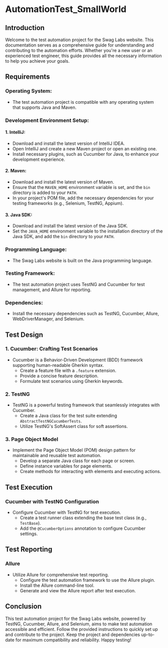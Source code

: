 # AutomationTest_SmallWorld

## Introduction

Welcome to the test automation project for the Swag Labs website. This documentation serves as a comprehensive guide for understanding and contributing to the automation efforts. Whether you're a new user or an experienced test engineer, this guide provides all the necessary information to help you achieve your goals.

## Requirements

### Operating System:
- The test automation project is compatible with any operating system that supports Java and Maven.

### Development Environment Setup:

#### 1. IntelliJ:
- Download and install the latest version of IntelliJ IDEA.
- Open IntelliJ and create a new Maven project or open an existing one.
- Install necessary plugins, such as Cucumber for Java, to enhance your development experience.

#### 2. Maven:
- Download and install the latest version of Maven.
- Ensure that the `MAVEN_HOME` environment variable is set, and the `bin` directory is added to your `PATH`.
- In your project's POM file, add the necessary dependencies for your testing frameworks (e.g., Selenium, TestNG, Appium).

#### 3. Java SDK:
- Download and install the latest version of the Java SDK.
- Set the `JAVA_HOME` environment variable to the installation directory of the Java SDK, and add the `bin` directory to your `PATH`.

### Programming Language:
- The Swag Labs website is built on the Java programming language.

### Testing Framework:
- The test automation project uses TestNG and Cucumber for test management, and Allure for reporting.

### Dependencies:
- Install the necessary dependencies such as TestNG, Cucumber, Allure, WebDriverManager, and Selenium.

## Test Design

### 1. Cucumber: Crafting Test Scenarios
- Cucumber is a Behavior-Driven Development (BDD) framework supporting human-readable Gherkin syntax.
  - Create a feature file with a `.feature` extension.
  - Provide a concise feature description.
  - Formulate test scenarios using Gherkin keywords.

### 2. TestNG
- TestNG is a powerful testing framework that seamlessly integrates with Cucumber.
  - Create a Java class for the test suite extending `AbstractTestNGCucumberTests`.
  - Utilize TestNG's SoftAssert class for soft assertions.

### 3. Page Object Model
- Implement the Page Object Model (POM) design pattern for maintainable and reusable test automation.
  - Develop a separate Java class for each page or screen.
  - Define instance variables for page elements.
  - Create methods for interacting with elements and executing actions.

## Test Execution

### Cucumber with TestNG Configuration
- Configure Cucumber with TestNG for test execution.
  - Create a test runner class extending the base test class (e.g., `TestBase`).
  - Add the `@CucumberOptions` annotation to configure Cucumber settings.

## Test Reporting

### Allure
- Utilize Allure for comprehensive test reporting.
  - Configure the test automation framework to use the Allure plugin.
  - Install the Allure command-line tool.
  - Generate and view the Allure report after test execution.

## Conclusion

This test automation project for the Swag Labs website, powered by TestNG, Cucumber, Allure, and Selenium, aims to make test automation accessible and efficient. Follow the provided instructions to quickly set up and contribute to the project. Keep the project and dependencies up-to-date for maximum compatibility and reliability. Happy testing!
